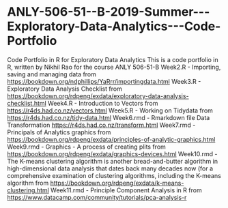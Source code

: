 # ANLY-506-51--B-2019-Summer---Exploratory-Data-Analytics---Code-Portfolio
Code Portfolio in R for Exploratory Data Analytics
This is a code portfolio in R, written by Nikhil Rao for the course ANLY 506-51-B 
Week2.R -  Importing, saving and managing data from https://bookdown.org/ndphillips/YaRrr/importingdata.html
Week3.R - Exploratory Data Analysis Checklist from https://bookdown.org/rdpeng/exdata/exploratory-data-analysis-checklist.html
Week4.R - Introduction to Vectors from https://r4ds.had.co.nz/vectors.html
Week5.R - Working on Tidydata from https://r4ds.had.co.nz/tidy-data.html
Week6.rmd - Rmarkdown file Data Transformation https://r4ds.had.co.nz/transform.html 
Week7.rmd - Principals of Analytics graphics from https://bookdown.org/rdpeng/exdata/principles-of-analytic-graphics.html
Week9.rmd - Graphics - A process of creating plits from https://bookdown.org/rdpeng/exdata/graphics-devices.html
Week10.rmd - The K-means clustering algorithm is another bread-and-butter algorithm in high-dimensional data analysis that dates back many decades now (for a comprehensive examination of clustering algorithms, including the K-means algorithm from https://bookdown.org/rdpeng/exdata/k-means-clustering.html
Week11.rmd - Principle Component Analysis in R from https://www.datacamp.com/community/tutorials/pca-analysis-r
